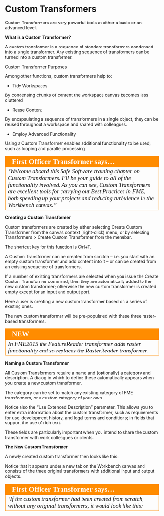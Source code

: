 # Custom Transformers

Custom Transformers are very powerful tools at either a basic or an advanced level.

**What is a Custom Transformer?**

A custom transformer is a sequence of standard transformers condensed into a single transformer. Any existing sequence of transformers can be turned into a custom transformer.

Custom Transformer Purposes

Among other functions, custom transformers help to:

- Tidy Workspaces

By condensing chunks of content the workspace canvas becomes less cluttered

- Reuse Content

By encapsulating a sequence of transformers in a single object, they can be reused throughout a workspace and shared with colleagues.

- Employ Advanced Functionality

Using a Custom Transformer enables additional functionality to be used, such as looping and parallel processing

<!--Person X Says Section-->

<table style="border-spacing: 0px">
<tr>
<td style="vertical-align:middle;background-color:darkorange;border: 2px solid darkorange">
<i class="fa fa-quote-left fa-lg fa-pull-left fa-fw" style="color:white;padding-right: 12px;vertical-align:text-top"></i>
<span style="color:white;font-size:x-large;font-weight: bold;font-family:serif">First Officer Transformer says…</span>
</td>
</tr>

<tr>
<td style="border: 1px solid darkorange">
<span style="font-family:serif; font-style:italic; font-size:larger">
‘Welcome aboard this Safe Software training chapter on Custom
Transformers. I’ll be your guide to all of the functionality involved.
As you can see, Custom Transformers are excellent tools for carrying out Best Practices
in FME, both speeding up your projects and reducing turbulence in the Workbench
canvas.”
</span>
</td>
</tr>
</table>

**Creating a Custom Transformer**

Custom transformers are created by either selecting Create Custom Transformer from the canvas context (right-click) menu, or by selecting Transformers > Create Custom Transformer from the menubar.

The shortcut key for this function is Ctrl+T.

A Custom Transformer can be created from scratch – i.e. you start with an empty custom transformer and add content into it – or can be created from an existing sequence of transformers.

If a number of existing transformers are selected when you issue the Create Custom Transformer command, then they are automatically added to the new custom transformer; otherwise the new custom transformer is created empty except for an input and output port.

Here a user is creating a new custom transformer based on a series of existing ones.

The new custom transformer will be pre-populated with these three raster-based transformers.

<table style="border-spacing: 0px">
<tr>
<td style="vertical-align:middle;background-color:darkorange;border: 2px solid darkorange">
<i class="fa fa-bolt fa-lg fa-pull-left fa-fw" style="color:white;padding-right: 12px;vertical-align:text-top"></i>
<span style="color:white;font-size:x-large;font-weight: bold;font-family:serif">NEW</span>
</td>
</tr>

<tr>
<td style="border: 1px solid darkorange">
<span style="font-family:serif; font-style:italic; font-size:larger">
In FME2015 the FeatureReader transformer adds raster functionality and so
replaces the RasterReader transformer.
</span>
</td>
</tr>
</table>

**Naming a Custom Transformer**

All Custom Transformers require a name and (optionally) a category and description. A dialog in which to define these automatically appears when you create a new custom transformer.

The category can be set to match any existing category of FME transformers, or a custom category of your own.

Notice also the “Use Extended Description” parameter. This allows you to enter extra information about the custom transformer, such as requirements for use, development history, and legal terms and conditions; in fields that support the use of rich text.

These fields are particularly important when you intend to share the custom transformer with work colleagues or clients.

**The New Custom Transformer**

A newly created custom transformer then looks like this:

Notice that it appears under a new tab on the Workbench canvas and consists of the three original transformers with additional input and output objects.

<table style="border-spacing: 0px">
<tr>
<td style="vertical-align:middle;background-color:darkorange;border: 2px solid darkorange">
<i class="fa fa-quote-left fa-lg fa-pull-left fa-fw" style="color:white;padding-right: 12px;vertical-align:text-top"></i>
<span style="color:white;font-size:x-large;font-weight: bold;font-family:serif">First Officer Transformer says…</span>
</td>
</tr>

<tr>
<td style="border: 1px solid darkorange">
<span style="font-family:serif; font-style:italic; font-size:larger">
‘If the custom transformer had been created from scratch, without any
original transformers, it would look like this:
</span>
</td>
</tr>
</table>